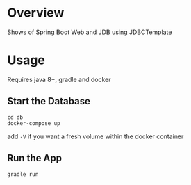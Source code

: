# Overview

Shows of Spring Boot Web and JDB using JDBCTemplate

# Usage

Requires java 8+, gradle and docker

## Start the Database

```
cd db
docker-compose up
```

add `-V` if you want a fresh volume within the docker container

## Run the App

```
gradle run
```
